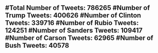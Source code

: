 #Total Number of Tweets: 786265 
#Number of Trump Tweets: 400626
#Number of Clinton Tweets: 339716
#Number of Rubio Tweets: 124251
#Number of Sanders Tweets: 109417
#Number of Carson Tweets: 62965
#Number of Bush Tweets: 40578
---
